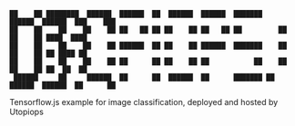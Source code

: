 ```
██    ██ ████████  ██████  ██████  ██  ██████  ██████  ███████     ██████  ██████  ███    ███ 
██    ██    ██    ██    ██ ██   ██ ██ ██    ██ ██   ██ ██         ██      ██    ██ ████  ████ 
██    ██    ██    ██    ██ ██████  ██ ██    ██ ██████  ███████    ██      ██    ██ ██ ████ ██ 
██    ██    ██    ██    ██ ██      ██ ██    ██ ██           ██    ██      ██    ██ ██  ██  ██ 
 ██████     ██     ██████  ██      ██  ██████  ██      ███████ ██  ██████  ██████  ██      ██ 
```                                                                                              
                                                                                              

Tensorflow.js example for image classification, deployed and hosted by Utopiops
